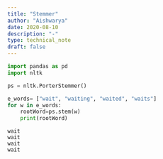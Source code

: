 ```yaml
---
title: "Stemmer"
author: "Aishwarya"
date: 2020-08-10
description: "-"
type: technical_note
draft: false
---
```


```python
import pandas as pd
import nltk
```


```python
ps = nltk.PorterStemmer()
```


```python
e_words= ["wait", "waiting", "waited", "waits"]
for w in e_words:
    rootWord=ps.stem(w)
    print(rootWord)
```

    wait
    wait
    wait
    wait



```python

```
